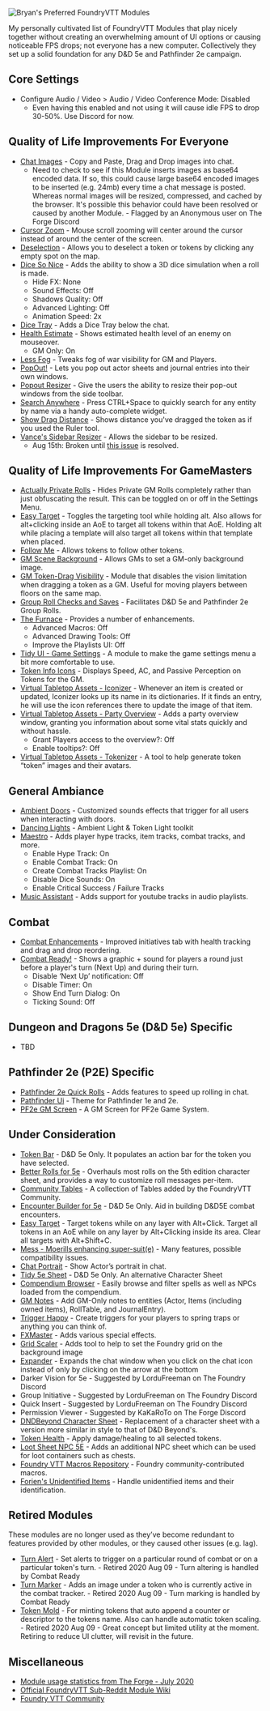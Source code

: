 <!-- + Bryan's Preferred FoundryVTT Modules + -->


<img src="https://raw.githubusercontent.com/bryancasler/Bryans-Preferred-Modules-For-FoundryVTT/master/assets/Bryan's%20Preferred%20Modules%20for%20Foundry%20VTT%20-%20Full%20-%20Social%20-%20On%20Dark.png" width="0" height="0">

![Bryan's Preferred FoundryVTT Modules](https://raw.githubusercontent.com/bryancasler/Bryans-Preferred-Modules-For-FoundryVTT/master/assets/Bryan's%20Preferred%20Modules%20for%20Foundry%20VTT%20-%20Title%20-%20On%20White.png)

My personally cultivated list of FoundryVTT Modules that play nicely together without creating an overwhelming amount of UI options or causing noticeable FPS drops; not everyone has a new computer. Collectively they set up a solid foundation for any D&D 5e and Pathfinder 2e campaign.

## Core Settings
- Configure Audio / Video > Audio / Video Conference Mode: Disabled
  - Even having this enabled and not using it will cause idle FPS to drop 30-50%. Use Discord for now.

## Quality of Life Improvements For Everyone
- [Chat Images](https://github.com/bmarian/chat-images) - Copy and Paste, Drag and Drop images into chat.
  - Need to check to see if this Module inserts images as base64 encoded data. If so, this could cause large base64 encoded images to be inserted (e.g. 24mb) every time a chat message is posted. Whereas normal images will be resized, compressed, and cached by the browser. It's possible this behavior could have been resolved or caused by another Module. - Flagged by an Anonymous user on The Forge Discord
- [Cursor Zoom](https://gitlab.com/foundry-azzurite/cursor-hider) - Mouse scroll zooming will center around the cursor instead of around the center of the screen.
- [Deselection](https://github.com/Sky-Captain-13/foundry/tree/master/deselection) - Allows you to deselect a token or tokens by clicking any empty spot on the map.
- [Dice So Nice](https://gitlab.com/riccisi/foundryvtt-dice-so-nice) - Adds the ability to show a 3D dice simulation when a roll is made.
  - Hide FX: None
  - Sound Effects: Off
  - Shadows Quality: Off
  - Advanced Lighting: Off
  - Animation Speed: 2x
- [Dice Tray](https://gitlab.com/asacolips-projects/foundry-mods/foundry-vtt-dice-calculator) - Adds a Dice Tray below the chat.
- [Health Estimate](https://gitlab.com/tsuki.no.mai/healthestimate) - Shows estimated health level of an enemy on mouseover.
  - GM Only: On
- [Less Fog](https://github.com/trdischat/lessfog) - Tweaks fog of war visibility for GM and Players.
- [PopOut!](https://github.com/kakaroto/fvtt-module-popout) - Lets you pop out actor sheets and journal entries into their own windows.
- [Popout Resizer](https://github.com/Cardagon/popout-resizer) - Give the users the ability to resize their pop-out windows from the side toolbar.
- [Search Anywhere](https://gitlab.com/riccisi/foundryvtt-search-anywhere) - Press CTRL+Space to quickly search for any entity by name via a handy auto-complete widget.
- [Show Drag Distance](https://github.com/wsaunders1014/showdragdistance) - Shows distance you've dragged the token as if you used the Ruler tool.
- [Vance's Sidebar Resizer](https://github.com/VanceCole/vance-sidebar-resizer) - Allows the sidebar to be resized.
  - Aug 15th: Broken until [this issue](https://github.com/VanceCole/vance-sidebar-resizer/pull/1) is resolved.

## Quality of Life Improvements For GameMasters
- [Actually Private Rolls](https://github.com/syl3r86/Actually-Private-Rolls) - Hides Private GM Rolls completely rather than just obfuscating the result. This can be toggled on or off in the Settings Menu.
- [Easy Target](https://bitbucket.org/Fyorl/easy-target/) - Toggles the targeting tool while holding alt. Also allows for alt+clicking inside an AoE to target all tokens within that AoE. Holding alt while placing a template will also target all tokens within that template when placed.
- [Follow Me](https://github.com/Brunhine/FollowMe) - Allows tokens to follow other tokens.
- [GM Scene Background](https://github.com/death-save/gm-bg) - Allows GMs to set a GM-only background image.
- [GM Token-Drag Visibility](https://github.com/SteffanPoulsen/token-drag-visibility) - Module that disables the vision limitation when dragging a token as a GM. Useful for moving players between floors on the same map.
- [Group Roll Checks and Saves](https://github.com/trdischat/grouproll) - Facilitates D&D 5e and Pathfinder 2e Group Rolls.
- [The Furnace](https://github.com/kakaroto/fvtt-module-furnace) - Provides a number of enhancements.
  - Advanced Macros: Off
  - Advanced Drawing Tools: Off
  - Improve the Playlists UI: Off
- [Tidy UI - Game Settings](https://github.com/sdenec/tidy-ui_game-settings) - A module to make the game settings menu a bit more comfortable to use.
- [Token Info Icons](https://github.com/jopeek/fvtt-token-info-icons) - Displays Speed, AC, and Passive Perception on Tokens for the GM.
- [Virtual Tabletop Assets - Iconizer](https://www.vttassets.com/assets/vtta-iconizer) - Whenever an item is created or updated, Iconizer looks up its name in its dictionaries. If it finds an entry, he will use the icon references there to update the image of that item.
- [Virtual Tabletop Assets - Party Overview](https://www.vttassets.com/assets/vtta-party) - Adds a party overview window, granting you information about some vital stats quickly and without hassle.
  - Grant Players access to the overview?: Off
  - Enable tooltips?: Off
- [Virtual Tabletop Assets - Tokenizer](https://www.vttassets.com/assets/vtta-tokenizer) - A tool to help generate token “token” images and their avatars.

## General Ambiance
- [Ambient Doors](https://github.com/EndlesNights/ambientdoors) - Customized sounds effects that trigger for all users when interacting with doors.
- [Dancing Lights](https://github.com/BlitzKraig/fvtt-DancingLights) - Ambient Light & Token Light toolkit
- [Maestro](https://github.com/death-save/maestro) - Adds player hype tracks, item tracks, combat tracks, and more.
  - Enable Hype Track: On
  - Enable Combat Track: On
  - Create Combat Tracks Playlist: On
  - Disable Dice Sounds: On
  - Enable Critical Success / Failure Tracks
- [Music Assistant](https://github.com/temportalflux/MusicAssist) - Adds support for youtube tracks in audio playlists.

## Combat
- [Combat Enhancements](https://gitlab.com/asacolips-projects/foundry-mods/combat-enhancements) - Improved initiatives tab with health tracking and drag and drop reordering.
- [Combat Ready!](https://github.com/smilligan93/combatready) - Shows a graphic + sound for players a round just before a player's turn (Next Up) and during their turn.
  - Disable ‘Next Up’ notification: Off
  - Disable Timer: On
  - Show End Turn Dialog: On
  - Ticking Sound: Off
  
## Dungeon and Dragons 5e (D&D 5e) Specific
- TBD

## Pathfinder 2e (P2E) Specific
- [Pathfinder 2e Quick Rolls](https://gitlab.com/mcarthur.alford/pf2qr) - Adds features to speed up rolling in chat.
- [Pathfinder Ui](https://gitlab.com/sasmira/pathfinder-ui) - Theme for Pathfinder 1e and 2e.
- [PF2e GM Screen](https://gitlab.com/atakanaltiner6/pf2e-gm-screen/) - A GM Screen for PF2e Game System.



## Under Consideration
- [Token Bar](https://github.com/Kekilla0/TokenBar) - D&D 5e Only. It populates an action bar for the token you have selected.
- [Better Rolls for 5e](https://foundryvtt.com/packages/betterrolls5e/) - Overhauls most rolls on the 5th edition character sheet, and provides a way to customize roll messages per-item.
- [Community Tables](https://foundryvtt.com/packages/foundry_community_tables/) - A collection of Tables added by the FoundryVTT Community.
- [Encounter Builder for 5e](https://foundryvtt.com/packages/encounter-builder-5e/) - D&D 5e Only. Aid in building D&D5E combat encounters.
- [Easy Target](https://foundryvtt.com/packages/easy-target/) - Target tokens while on any layer with Alt+Click. Target all tokens in an AoE while on any layer by Alt+Clicking inside its area. Clear all targets with Alt+Shift+C.
- [Mess - Moerills enhancing super-suit(e)](https://github.com/Moerill/mess) - Many features, possible compatibility issues.
- [Chat Portrait](https://foundryvtt.com/packages/ChatPortrait/) - Show Actor’s portrait in chat.
- [Tidy 5e Sheet](https://github.com/sdenec/tidy5e-sheet) - D&D 5e Only. An alternative Character Sheet
- [Compendium Browser](https://foundryvtt.com/packages/compendium-browser/) - Easily browse and filter spells as well as NPCs loaded from the compendium.
- [GM Notes](https://foundryvtt.com/packages/gm-notes/) - Add GM-Only notes to entities (Actor, Items (including owned items), RollTable, and JournalEntry).
- [Trigger Happy](https://foundryvtt.com/packages/trigger-happy/) - Create triggers for your players to spring traps or anything you can think of.
- [FXMaster](https://gitlab.com/mesfoliesludiques/foundryvtt-fxmaster) - Adds various special effects.
- [Grid Scaler](https://github.com/UberV/scaleGrid) - Adds tool to help to set the Foundry grid on the background image
- [Expander](https://github.com/Sky-Captain-13/foundry/tree/master/expander) - Expands the chat window when you click on the chat icon instead of only by clicking on the arrow at the bottom
- Darker Vision for 5e - Suggested by LorduFreeman on The Foundry Discord
- Group Initiative - Suggested by LorduFreeman on The Foundry Discord
- Quick Insert - Suggested by LorduFreeman on The Foundry Discord
- Permission Viewer - Suggested by KaKaRoTo on The Forge Discord
- [DNDBeyond Character Sheet](https://foundryvtt.com/packages/dndbeyond-character-sheet/) - Replacement of a character sheet with a version more similar in style to that of D&D Beyond's.
- [Token Health](https://github.com/tonifisler/foundry-token-health) - Apply damage/healing to all selected tokens.
- [Loot Sheet NPC 5E](https://github.com/jopeek/fvtt-loot-sheet-npc-5e) - Adds an additional NPC sheet which can be used for loot containers such as chests.
- [Foundry VTT Macros Repository](https://github.com/foundry-vtt-community/macros) - Foundry community-contributed macros.
- [Forien's Unidentified Items](https://github.com/Forien/foundryvtt-forien-unidentified-items) - Handle unidentified items and their identification.

## Retired Modules
These modules are no longer used as they’ve become redundant to features provided by other modules, or they caused other issues (e.g. lag).
- [Turn Alert](https://github.com/schultzcole/FVTT-Turn-Alert) - Set alerts to trigger on a particular round of combat or on a particular token's turn. - Retired 2020 Aug 09 - Turn altering is handled by Combat Ready
- [Turn Marker](https://github.com/Brunhine/TurnMarker) - Adds an image under a token who is currently active in the combat tracker. - Retired 2020 Aug 09 - Turn marking is handled by Combat Ready
- [Token Mold](https://github.com/Moerill/token-mold) - For minting tokens that auto append a counter or descriptor to the tokens name. Also can handle automatic token scaling. - Retired 2020 Aug 09 - Great concept but limited utility at the moment. Retiring to reduce UI clutter, will revisit in the future.

## Miscellaneous
- [Module usage statistics from The Forge - July 2020](https://i.imgur.com/xRVVed1.png)
- [Official FoundryVTT Sub-Reddit Module Wiki](https://www.reddit.com/r/FoundryVTT/wiki/index/modules)
- [Foundry VTT Community](https://foundry-vtt-community.github.io/)
